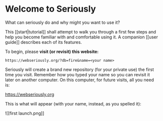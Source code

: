 # Welcome to Seriously

What can seriously do and why might you want to use it?

This [[start|tutorial]]  shall attempt to walk you through a first few steps and help you become familiar with and comfortable using it. A companion [[user guide]] describes each of its features.

To begin, please **visit (or revisit) this website:**

`https://webseriously.org/?db=fire&name=<your name>`

Seriously will create a brand new repository (for your private use) the first time you visit. Remember how you typed your name so you can revisit it later on another computer. On this computer, for future visits, all you need is:

https://webseriously.org

This is what will appear (with your name, instead, as you spelled it):

![[first launch.png]]  
